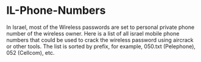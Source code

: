 # IL-Phone-Numbers

In Israel, most of the Wireless passwords are set to personal private phone number of the wireless owner.
Here is a list of all israel mobile phone numbers that could be used to crack the wireless password using aircrack or other tools.
The list is sorted by prefix, for example, 050.txt (Pelephone), 052 (Cellcom), etc.
